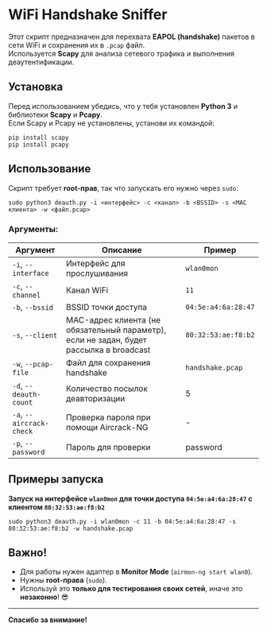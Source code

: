 # WiFi Handshake Sniffer

Этот скрипт предназначен для перехвата **EAPOL (handshake)** пакетов в сети WiFi и сохранения их в `.pcap` файл.  
Используется **Scapy** для анализа сетевого трафика и выполнения деаутентификации.

## Установка

Перед использованием убедись, что у тебя установлен **Python 3** и библиотеки **Scapy** и **Pcapy**.  
Если Scapy и Pcapy не установлены, установи их командой:

```
pip install scapy
pip install pcapy
```

##  Использование

Скрипт требует **root-прав**, так что запускать его нужно через `sudo`:
```
sudo python3 deauth.py -i <интерфейс> -c <канал> -b <BSSID> -s <MAC клиента> -w <файл.pcap>
```


### **Аргументы**:
| Аргумент | Описание | Пример |
|----------|---------|--------|
| `-i`, `--interface` | Интерфейс для прослушивания | `wlan0mon` |
| `-c`, `--channel` | Канал WiFi | `11` |
| `-b`, `--bssid` | BSSID точки доступа | `04:5e:a4:6a:28:47` |
| `-s`, `--client` | MAC-адрес клиента (не обязательный параметр), если не задан, будет рассылка в broadcast | `80:32:53:ae:f8:b2` |
| `-w`, `--pcap-file` | Файл для сохранения handshake | `handshake.pcap` |
| `-d`, `--deauth-count` | Количество посылок деавторизации | 5 |
| `-a`, `--aircrack-check` | Проверка пароля при помощи Aircrack-NG | - |
| `-p`, `--password` | Пароль для проверки | password |
## **Примеры запуска**

**Запуск на интерфейсе `wlan0mon` для точки доступа `04:5e:a4:6a:28:47` с клиентом `80:32:53:ae:f8:b2`**
```
sudo python3 deauth.py -i wlan0mon -c 11 -b 04:5e:a4:6a:28:47 -s 80:32:53:ae:f8:b2 -w handshake.pcap
```


## **Важно!**
- Для работы нужен адаптер в **Monitor Mode** (`airmon-ng start wlan0`).
- Нужны **root-права** (`sudo`).
- Используй это **только для тестирования своих сетей**, иначе это **незаконно**! 😎

---

**Спасибо за внимание!**


